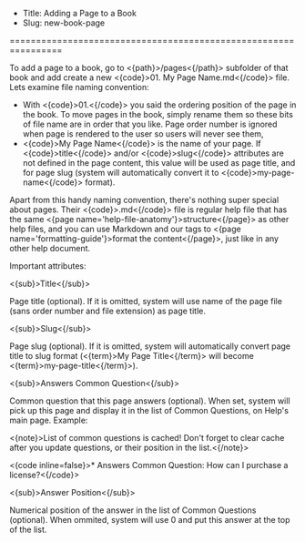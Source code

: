 * Title: Adding a Page to a Book
* Slug: new-book-page

================================================================

To add a page to a book, go to <{path}>/pages<{/path}> subfolder of that book and add create a new <{code}>01. My Page Name.md<{/code}> file. Lets examine file naming convention:

* With <{code}>01.<{/code}> you said the ordering position of the page in the book. To move pages in the book, simply rename them so these bits of file name are in order that you like. Page order number is ignored when page is rendered to the user so users will never see them,
* <{code}>My Page Name<{/code}> is the name of your page. If <{code}>title<{/code}> and/or <{code}>slug<{/code}> attributes are not defined in the page content, this value will be used as page title, and for page slug (system will automatically convert it to <{code}>my-page-name<{/code}> format).

Apart from this handy naming convention, there's nothing super special about pages. Their <{code}>.md<{/code}> file is regular help file that has the same <{page name='help-file-anatomy'}>structure<{/page}> as other help files, and you can use Markdown and our tags to <{page name='formatting-guide'}>format the content<{/page}>, just like in any other help document.

Important attributes:

<{sub}>Title<{/sub}>

Page title (optional). If it is omitted, system will use name of the page file (sans order number and file extension) as page title.

<{sub}>Slug<{/sub}>

Page slug (optional). If it is omitted, system will automatically convert page title to slug format (<{term}>My Page Title<{/term}> will become <{term}>my-page-title<{/term}>).

<{sub}>Answers Common Question<{/sub}>

Common question that this page answers (optional). When set, system will pick up this page and display it in the list of Common Questions, on Help's main page. Example:

<{note}>List of common questions is cached! Don't forget to clear cache after you update questions, or their position in the list.<{/note}>

<{code inline=false}>* Answers Common Question: How can I purchase a license?<{/code}>

<{sub}>Answer Position<{/sub}>

Numerical position of the answer in the list of Common Questions (optional). When ommited, system will use 0 and put this answer at the top of the list.